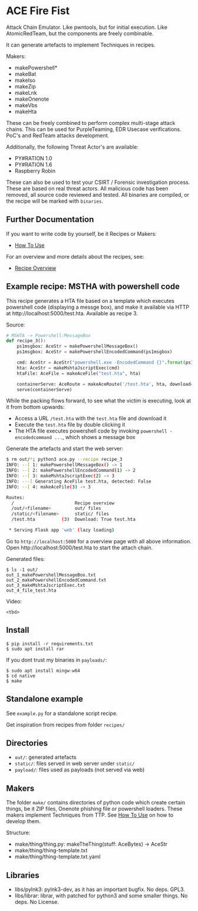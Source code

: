 # ACE Fire Fist 

Attack Chain Emulator. Like pwntools, but for initial execution. Like AtomicRedTeam, but the components are freely combinable. 

It can generate artefacts to implement Techniques in recipes. 

Makers:
* makePowershell*
* makeBat
* makeIso
* makeZip
* makeLnk
* makeOnenote
* makeVbs
* makeHta

These can be freely combined to perform complex multi-stage attack chains. This can be used for PurpleTeaming, EDR Usecase verifications. PoC's and RedTeam attacks development.

Additionally, the following Threat Actor's are available: 
* PY#RATION 1.0
* PY#RATION 1.6
* Raspberry Robin

These can also be used to test your CSIRT / Forensic investigation process. 
These are based on real threat actors. 
All malicious code has been removed, all source code reviewed and tested.
All binaries are compiled, or the recipe will be marked with `binaries`.


## Further Documentation

If you want to write code by yourself, be it Recipes or Makers: 
* [How To Use](docs/howtouse.md)

For an overview and more details about the recipes, see:
* [Recipe Overview](doc/recipe-overview.md)


## Example recipe: MSTHA with powershell code

This recipe 
generates a HTA file based on a template which executes powershell code (displaying a messge box),
and make it available via HTTP at http://localhost:5000/test.hta. Available as recipe 3. 

Source:
```py
# MSHTA -> Powershell:MessageBox
def recipe_3():
    ps1msgbox: AceStr = makePowershellMessageBox()
    ps1msgbox: AceStr = makePowershellEncodedCommand(ps1msgbox)

    cmd: AceStr = AceStr("powershell.exe -EncodedCommand {}".format(ps1msgbox))
    hta: AceStr = makeMshtaJscriptExec(cmd)
    htaFile: AceFile = makeAceFile("test.hta", hta)

    containerServe: AceRoute = makeAceRoute('/test.hta', hta, download=True, downloadName='test.hta')
    serve(containerServe)
```

While the packing flows forward, to see what the victim
is executing, look at it from bottom upwards:
* Access a URL `/test.hta` with the `test.hta` file and download it
* Execute the `test.hta` file by double clicking it
* The HTA file executes powershell code by invoking `powershell -encodedcommand ...`, which shows a message box


Generate the artefacts and start the web server:
```sh
$ rm out/*; python3 ace.py --recipe recipe_3
INFO: --[ 1: makePowershellMessageBox() -> 1
INFO: --[ 2: makePowershellEncodedCommand(1) -> 2
INFO: --[ 3: makeMshtaJscriptExec(2) -> 3
INFO: ---[ Generating AceFile test.hta, detected: False
INFO: --[ 4: makeAceFile(3) -> 3

Routes:
  /                       Recipe overview
  /out/<filename>         out/ files
  /static/<filename>      static/ files
  /test.hta          (3)  Download: True test.hta

 * Serving Flask app 'web' (lazy loading)
```

Go to `http://localhost:5000` for a overview page with all above information. Open http://localhost:5000/test.hta to start the attach chain.

Generated files:
```
$ ls -1 out/
out_1_makePowershellMessageBox.txt
out_2_makePowershellEncodedCommand.txt
out_3_makeMshtaJscriptExec.txt
out_4_file_test.hta
```

Video: 
```
<tbd>
```


## Install

```
$ pip install -r requirements.txt
$ sudo apt install rar
```

If you dont trust my binaries in `payloads/`:
```
$ sudo apt install mingw-w64
$ cd native
$ make
```


## Standalone example

See `example.py` for a standalone script recipe. 

Get inspiration from recipes from folder `recipes/`


## Directories

* `out/`: generated artefacts
* `static/`: files served in web server under `static/`
* `payload/`: files used as payloads (not served via web)


## Makers

The folder `make/` contains directories of python code which
create certain things, be it ZIP files, Onenote phishing file or
powershell loaders. These makers implement Techniques from TTP.
See [How To Use](docs/howtouse.md) on how to develop them.

Structure:
* make/thing/thing.py: makeTheThing(stuff: AceBytes) -> AceStr
* make/thing/thing-template.txt
* make/thing/thing-template.txt.yaml


## Libraries

* libs/pylnk3: pylnk3-dev, as it has an important bugfix. No deps. GPL3.
* libs/librar: librar, with patched for python3 and some smaller things. No deps. No License.
